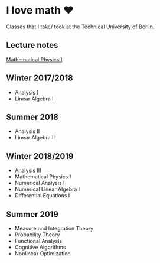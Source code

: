 # I love math ♥︎
Classes that I take/ took at the Technical University of Berlin.

## Lecture notes
[Mathematical Physics I](https://github.com/geniegeist/math/blob/master/mathematical-physics-i/Lecture%20notes/full_lecture_notes.pdf)

## Winter 2017/2018
  * Analysis I
  * Linear Algebra I
  
## Summer 2018
  * Analysis II
  * Linear Algebra II

## Winter 2018/2019
  * Analysis III
  * Mathematical Physics I
  * Numerical Analysis I
  * Numerical Linear Algebra I
  * Differential Equations I

## Summer 2019
  * Measure and Integration Theory
  * Probability Theory
  * Functional Analysis
  * Cognitive Algorithms
  * Nonlinear Optimization
